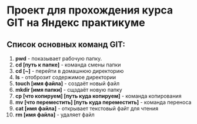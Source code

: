 # Проект для прохождения курса GIT на Яндекс практикуме  
## Список основных команд GIT:    
1. **pwd** - показывает рабочую папку.  
2. **cd [путь к папке]** - команда смены папки  
3. **cd [~]** - перейти в домашнюю директорию  
4. **ls** - отоброзит содержимое директории  
5. **touch [имя файла]** - создаёт новый файл  
6. **mkdir [имя папки]** - сщздаёт новую папку  
7. **cp [что копируем] [путь куда копируем]** - команда копирования  
8. **mv [что переместить] [путь куда переместить]** - команда переноса  
9. **cat [имя файла]** - открывает текстовый файт для чтения  
10. **rm [имя файла]** - удаляет файл



